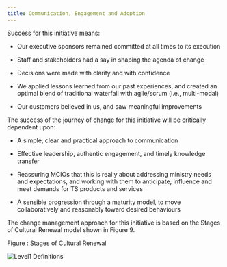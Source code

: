 ```yaml
---
title: Communication, Engagement and Adoption
---
```


Success for this initiative means:

* Our executive sponsors remained committed at all times to its execution

* Staff and stakeholders had a say in shaping the agenda of change

* Decisions were made with clarity and with confidence

* We applied lessons learned from our past experiences, and created an optimal blend of traditional waterfall with agile/scrum (i.e., multi-modal)

* Our customers believed in us, and saw meaningful improvements

The success of the journey of change for this initiative will be critically dependent upon:

* A simple, clear and practical approach to communication

* Effective leadership, authentic engagement, and timely knowledge transfer

* Reassuring MCIOs that this is really about addressing ministry needs and expectations, and working with them to anticipate, influence and meet demands for TS products and services

* A sensible progression through a maturity model, to move collaboratively and reasonably toward desired behaviours

The change management approach for this initiative is based on the Stages of Cultural Renewal model shown in Figure 9.

Figure : Stages of Cultural Renewal

<img src="{%raw%}{{site.baseurl}}{%endraw%}/images/StagesOfCulturalRenewal.png" alt="Level1 Definitions">
